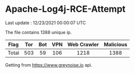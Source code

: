 
# Apache-Log4j-RCE-Attempt

Last update : 12/23/2021 00:00:07 UTC

The file contains 1388 unique ip.

| Flag | Tor | Bot | VPN | Web Crawler | Malicious |
| :-:  | :-: | :-: | :-: | :-:         | :-:       |
| Total| 503  | 59  | 106  | 1218          | 1388        |

Getting from https://www.greynoise.io api.